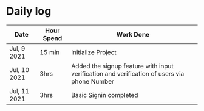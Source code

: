 # Daily log

| Date         | Hour Spend | Work Done                                                                                   |
| ------------ | ---------- | ------------------------------------------------------------------------------------------- |
| Jul, 9 2021  | 15 min     | Initialize Project                                                                          |
| Jul, 10 2021 | 3hrs       | Added the signup feature with input verification and verification of users via phone Number |
| Jul, 11 2021 | 3hrs       | Basic Signin completed                                                                      |
